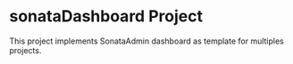 sonataDashboard Project
=======================

This project implements SonataAdmin dashboard as template for multiples projects.
